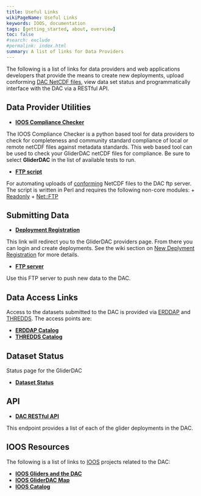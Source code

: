 ```yaml
---
title: Useful Links
wikiPageName: Useful Links
keywords: IOOS, documentation
tags: [getting_started, about, overview]
toc: false
#search: exclude
#permalink: index.html
summary: A list of links for Data Providers
---
```


<!--
> [Wiki](https://github.com/kerfoot/glider-dac/wiki) ▸ **Data Provider Links**
-->

The following is a list of links for data providers and web applications developers that provide the means to create new deployments, upload conforming [DAC NetCDF files](ngdac-netcdf-file-format-version-2.html), view data set status and programmatically interface with the DAC via a RESTful API.

<!--
# Contents

- [Utilities and Resources for Data Providers](#utilities-and-resources-for-data-providers)
- [Links](#links)
- [Interacting with the DAC](#link-use-and-descriptions)
-->

## Data Provider Utilities

 - [**IOOS Compliance Checker**](https://compliance.ioos.us/index.html)

  The IOOS Compliance Checker is a python based tool for data providers to check for completeness and community standard compliance of local or remote netCDF files against metadata standards. This web based tool can be used to check your GliderDAC netCDF files for compliance. Be sure to select **GliderDAC** in the list of available tests to run.

 - [**FTP script**](https://github.com/ioos/glider-dac/blob/master/util/ncFtp2ngdac.pl)

 For automating uploads of [conforming](ngdac-netcdf-file-format-version-2.html) NetCDF files to the DAC ftp server.  The script is written in Perl and requires the following non-core modules:
    + [Readonly](http://search.cpan.org/~roode/Readonly-1.03/Readonly.pm)
    + [Net::FTP](http://search.cpan.org/~shay/libnet-1.25/Net/FTP.pm)


## Submitting Data
 - [**Deployment Registration**](https://gliders.ioos.us/providers)

This link will redirect you to the GliderDAC providers page. From there you can login and create deployments. See the wiki section on [New Deplyment Registration](/glider-dac/ngdac-netcdf-file-submission-process.html#new-deployment-registration) for more details.
 - [**FTP server**](ftp://gliders.ioos.us/)

Use this FTP server to push new data to the DAC.

## Data Access Links
Access to the datasets submitted to the DAC is provided via [ERDDAP](https://coastwatch.pfeg.noaa.gov/erddap/information.html) and [THREDDS](https://www.unidata.ucar.edu/software/tds/).  The access points are:

 - [**ERDDAP Catalog**](https://gliders.ioos.us/erddap/tabledap/index.html)
 - [**THREDDS Catalog**](https://gliders.ioos.us/thredds/catalog.html)

## Dataset Status
Status page for the GliderDAC
 - [**Dataset Status**](https://marine.rutgers.edu/cool/data/gliders/dac/status/)

## API
 - [**DAC RESTful API**](https://gliders.ioos.us/providers/api/deployment)

This endpoint provides a list of each of the glider deployments in the DAC.

## IOOS Resources

The following is a list of links to [IOOS](https://ioos.us) projects related to the DAC:

 - [**IOOS Gliders and the DAC**](https://gliders.ioos.us/data)
 - [**IOOS GliderDAC Map**](https://gliders.ioos.us/map)
 - [**IOOS Catalog**](https://data.ioos.us/)


